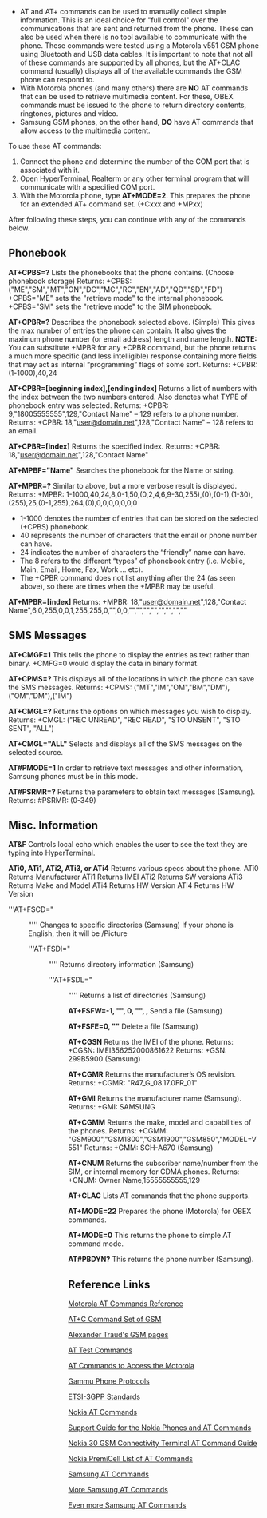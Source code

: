 - AT and AT+ commands can be used to manually collect simple
  information. This is an ideal choice for "full control" over the
  communications that are sent and returned from the phone. These can
  also be used when there is no tool available to communicate with the
  phone. These commands were tested using a Motorola v551 GSM phone
  using Bluetooth and USB data cables. It is important to note that not
  all of these commands are supported by all phones, but the AT+CLAC
  command (usually) displays all of the available commands the GSM phone
  can respond to.
- With Motorola phones (and many others) there are **NO** AT commands
  that can be used to retrieve multimedia content. For these, OBEX
  commands must be issued to the phone to return directory contents,
  ringtones, pictures and video.
- Samsung GSM phones, on the other hand, **DO** have AT commands that
  allow access to the multimedia content.


To use these AT commands:

1.  Connect the phone and determine the number of the COM port that is
    associated with it.
2.  Open HyperTerminal, Realterm or any other terminal program that will
    communicate with a specified COM port.
3.  With the Motorola phone, type **AT+MODE=2**. This prepares the phone
    for an extended AT+ command set. (+Cxxx and +MPxx)


After following these steps, you can continue with any of the commands
below.

## **Phonebook**

**AT+CPBS=?**
Lists the phonebooks that the phone contains. (Choose phonebook
storage)
Returns: +CPBS:
("ME","SM","MT","ON","DC","MC","RC","EN","AD","QD","SD","FD")
+CPBS="ME" sets the "retrieve mode" to the internal phonebook.
+CPBS="SM" sets the "retrieve mode" to the SIM phonebook.

**AT+CPBR=?**
Describes the phonebook selected above. (Simple) This gives the max
number of entries the phone can contain. It also gives the maximum phone
number (or email address) length and name length.
**NOTE:** You can substitute +MPBR for any +CPBR command, but the phone
returns a much more specific (and less intelligible) response containing
more fields that may act as internal “programming” flags of some sort.
Returns: +CPBR: (1-1000),40,24

**AT+CPBR=\[beginning index\],\[ending index\]**
Returns a list of numbers with the index between the two numbers
entered. Also denotes what TYPE of phonebook entry was selected.
Returns: +CPBR: 9,"18005555555",129,"Contact Name" – 129 refers to a
phone number.
Returns: +CPBR: 18,"user@domain.net",128,"Contact Name" – 128 refers to
an email.

**AT+CPBR=\[index\]**
Returns the specified index.
Returns: +CPBR: 18,"user@domain.net",128,"Contact Name"

**AT+MPBF="Name"**
Searches the phonebook for the Name or string.

**AT+MPBR=?**
Similar to above, but a more verbose result is displayed.
Returns: +MPBR:
1-1000,40,24,8,0-1,50,(0,2,4,6,9-30,255),(0),(0-1),(1-30),(255),25,(0-1,255),264,(0),0,0,0,0,0,0,0

- 1-1000 denotes the number of entries that can be stored on the
  selected (+CPBS) phonebook.
- 40 represents the number of characters that the email or phone number
  can have.
- 24 indicates the number of characters the “friendly” name can have.
- The 8 refers to the different “types” of phonebook entry (i.e. Mobile,
  Main, Email, Home, Fax, Work … etc).
- The +CPBR command does not list anything after the 24 (as seen above),
  so there are times when the +MPBR may be useful.

**AT+MPBR=\[index\]**
Returns: +MPBR: 18,"user@domain.net",128,"Contact
Name",6,0,255,0,0,1,255,255,0,"",0,0,"","","","","","","",""

## **SMS Messages**

**AT+CMGF=1**
This tells the phone to display the entries as text rather than binary.
+CMFG=0 would display the data in binary format.

**AT+CPMS=?**
This displays all of the locations in which the phone can save the SMS
messages.
Returns: +CPMS: ("MT","IM","OM","BM","DM"),("OM","DM"),("IM")

**AT+CMGL=?**
Returns the options on which messages you wish to display.
Returns: +CMGL: ("REC UNREAD", "REC READ", "STO UNSENT", "STO SENT",
"ALL")

**AT+CMGL="ALL"**
Selects and displays all of the SMS messages on the selected source.

**AT#PMODE=1**
In order to retrieve text messages and other information, Samsung phones
must be in this mode.

**AT#PSRMR=?**
Returns the parameters to obtain text messages (Samsung).
Returns: \#PSRMR: (0-349)

## **Misc. Information**

**AT&F**
Controls local echo which enables the user to see the text they are
typing into HyperTerminal.

**ATi0, ATi1, ATi2, ATi3, or ATi4**
Returns various specs about the phone.
ATi0 Returns Manufacturer
ATi1 Returns IMEI
ATi2 Returns SW versions
ATi3 Returns Make and Model
ATi4 Returns HW Version
ATi4 Returns HW Version

'''AT+FSCD="

<DIR>

"'''
Changes to specific directories (Samsung)
If your phone is English, then it will be /Picture

'''AT+FSDI="

<DIR>

"'''
Returns directory information (Samsung)

'''AT+FSDL="

<DIR>

"'''
Returns a list of directories (Samsung)

**AT+FSFW=-1, "<FILENAME>", 0, "", <LEN>, <CRC>**
Send a file (Samsung)

**AT+FSFE=0, "<FILENAME>"**
Delete a file (Samsung)

**AT+CGSN**
Returns the IMEI of the phone.
Returns: +CGSN: IMEI356252000861622
Returns: +GSN: 299B5900 (Samsung)

**AT+CGMR**
Returns the manufacturer’s OS revision.
Returns: +CGMR: "R47_G_08.17.0FR_01"

**AT+GMI**
Returns the manufacturer name (Samsung).
Returns: +GMI: SAMSUNG

**AT+CGMM**
Returns the make, model and capabilities of the phones.
Returns: +CGMM: "GSM900","GSM1800","GSM1900","GSM850","MODEL=V551"
Returns: +GMM: SCH-A670 (Samsung)

**AT+CNUM**
Returns the subscriber name/number from the SIM, or internal memory for
CDMA phones.
Returns: +CNUM: Owner Name,15555555555,129

**AT+CLAC**
Lists AT commands that the phone supports.

**AT+MODE=22**
Prepares the phone (Motorola) for OBEX commands.

**AT+MODE=0**
This returns the phone to simple AT command mode.

**AT#PBDYN?**
This returns the phone number (Samsung).

## **Reference Links**

[Motorola AT Commands
Reference](http://jpirog.com/MOTO_AT_Commands_Reference.pdf)

[AT+C Command Set of
GSM](http://gatling.ikk.sztaki.hu/~kissg/gsm/index.html)

[Alexander Traud's GSM pages](http://www.traud.de/gsm/atex.htm)

[AT Test Commands](http://www.anotherurl.com/library/at_test.htm)

[AT Commands to Access the
Motorola](http://www.csparks.com/MotoBackup/MotorolaAT.xhtml)

[Gammu Phone Protocols](http://wammu.eu/docs/manual/protocol/index.html)

[ETSI-3GPP
Standards](http://webapp.etsi.org/key/key.asp?GSMSpecPart1=27&GSMSpecPart2=007)

[Nokia AT Commands](http://wiki.forum.nokia.com/index.php/AT_Commands)

[Support Guide for the Nokia Phones and AT
Commands](http://www.parallax.com/Portals/0/Education/custapps/Nokia_AThelp.pdf)

[Nokia 30 GSM Connectivity Terminal AT Command
Guide](http://www.daimi.au.dk/~jones/sms/packed/Nokia_30_AT_Command_Guide_2_0.pdf)

[Nokia PremiCell List of AT
Commands](http://nds1.nokia.com/phones/files/guides/at_commands.pdf)

[Samsung AT
Commands](http://webpages.charter.net/hideo_a310/downs/TechNotes/a310_atcommands.txt)

[More Samsung AT
Commands](http://ns.gentoogeek.org/portage-overlay/app-mobilephone/bitpim/bitpim-1.0.7/examples/vga1000notes.txt)

[Even more Samsung AT
Commands](http://gatling.ikk.sztaki.hu/~kissg/gsm/atscan/unprocessed/SamsungS105v1_6h.txt)